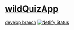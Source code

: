 # [wildQuizApp](https://jenna1k.github.io/wildQuizApp/)

[develop branch](https://wildquizapp.netlify.com/) [![Netlify Status](https://api.netlify.com/api/v1/badges/7369c21a-3023-4a96-8916-977e219f44cc/deploy-status)](https://app.netlify.com/sites/wildquizapp/deploys)
